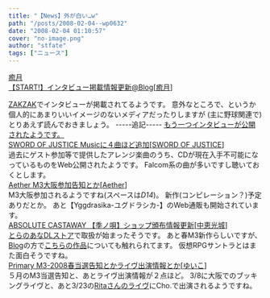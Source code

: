 ```yaml
---
title: "【News】外が白い…w"
path: "/posts/2008-02-04--wp0632"
date: "2008-02-04 01:10:57"
cover: "no-image.png"
author: "stfate"
tags: ["ニュース"]
---
```


<style type="text/css">
<!--
p {white-space: pre-wrap};
-->
</style>

<a class="topics" href="http://start-yuduki.blogspot.com/2008/02/rio_03.html" target="_blank">癒月 【START!】インタビュー掲載情報更新@Blog</a><span class="junre">[<a href="http://aonokioku.sakura.ne.jp/" target="_blank">癒月</a>]</span>
<div class="news"><a href="http://www.zakzak.co.jp/anime/news/0801/080119-u-yuduki.html" target="_blank">ZAKZAK</a>でインタビューが掲載されてるようです。
意外なところで、というか個人的にあまりいいイメージのないメディアだったりしますが
(主に野球関連で)
とりあえず読んでおきましょう。
-----追記-----
<a href="http://www.axive.jp/news_post.php?id=153" target="_blank">もう一つインタビューが公開されたようです。</a></div>
<a class="topics" href="http://www.soj.razor.jp/" target="_blank">SWORD OF JUSTICE Musicに４曲ほど追加</a><span class="junre">[<a href="http://www.soj.razor.jp/" target="_blank">SWORD OF JUSTICE</a>]</span>
<div class="news">過去にゲスト参加等で提供したアレンジ楽曲のうち、CDが現在入手不可能になっているものをWeb公開されたようです。
Falcom系の曲が多いですし聴いておくとします。</div>
<a class="topics" href="http://www.lkjp.net/" target="_blank">Aether M3大阪参加告知とか</a><span class="junre">[<a href="http://www.lkjp.net/" target="_blank">Aether</a>]</span>
<div class="news">M3大阪参加されるようですね(スペースは<em>D14</em>)。
新作(コンピレーション？)予定ありだとか。
あと【Yggdrasika-ユグドラシカ-】のWeb通販も開始されています。</div>
<a class="topics" href="http://shule-aroon.sakura.ne.jp/" target="_blank">ABSOLUTE CASTAWAY 【季ノ唄】ショップ頒布情報更新</a><span class="junre">[<a href="http://shule-aroon.sakura.ne.jp/" target="_blank">中恵光城</a>]</span>
<div class="news"><a href="http://dl.toranoana.jp/cgi-bin/coterie_item_detail.cgi?cf_id=260000175500" target="_blank">とらのあなDLストア</a>で取扱が始まったそうです。
あと春M3新作らしいですが、<a href="http://shule-aroon.jugem.jp/" target="_blank">Blog</a>の方で<a href="http://www5.ocn.ne.jp/~rulotami/sos/index.html" target="_blank">こちらの作品</a>についても触れられてます。
仮想RPGサントラとはまた面白そうですね。</div>
<a class="topics" href="http://www.edit.ne.jp/~shira/" target="_blank">Primary M3-2008春当選告知とかライヴ出演情報とか</a><span class="junre">[<a href="http://www.edit.ne.jp/~shira/" target="_blank">ゆいこ</a>]</span>
<div class="news">５月のM3当選告知と、あとライヴ出演情報が２点ほど。
3/8に大阪でのブッキングライヴと、あと3/23の<a href="http://www.ritarita.jp/010/" target="_blank">Ritaさんのライヴ</a>にCho.で出演されるようですね。</div>
